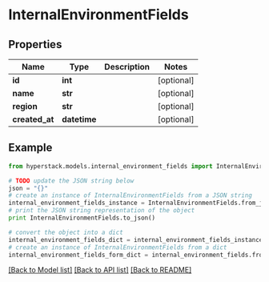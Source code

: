 # InternalEnvironmentFields


## Properties

Name | Type | Description | Notes
------------ | ------------- | ------------- | -------------
**id** | **int** |  | [optional] 
**name** | **str** |  | [optional] 
**region** | **str** |  | [optional] 
**created_at** | **datetime** |  | [optional] 

## Example

```python
from hyperstack.models.internal_environment_fields import InternalEnvironmentFields

# TODO update the JSON string below
json = "{}"
# create an instance of InternalEnvironmentFields from a JSON string
internal_environment_fields_instance = InternalEnvironmentFields.from_json(json)
# print the JSON string representation of the object
print InternalEnvironmentFields.to_json()

# convert the object into a dict
internal_environment_fields_dict = internal_environment_fields_instance.to_dict()
# create an instance of InternalEnvironmentFields from a dict
internal_environment_fields_form_dict = internal_environment_fields.from_dict(internal_environment_fields_dict)
```
[[Back to Model list]](../README.md#documentation-for-models) [[Back to API list]](../README.md#documentation-for-api-endpoints) [[Back to README]](../README.md)


